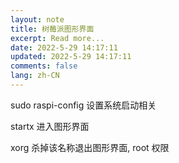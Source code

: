 ```yaml
---
layout: note
title: 树莓派图形界面
excerpt: Read more...
date: 2022-5-29 14:17:11
updated: 2022-5-29 14:17:11
comments: false
lang: zh-CN
---
```


sudo raspi-config 设置系统启动相关

startx 进入图形界面

xorg 杀掉该名称退出图形界面, root 权限
  
